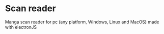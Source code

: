# Scan reader
Manga scan reader for pc (any platform, Windows, Linux and MacOS) made with electronJS

